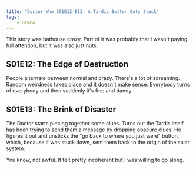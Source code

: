 ```yaml
---
title: "Doctor Who S01E12-E13: A Tardis Button Gets Stuck"
tags:
    - drwho
---
```


This story was bathouse crazy.
Part of it was probably that I wasn't paying full attention,
but it was also just nuts.

## S01E12: The Edge of Destruction

People alternate between normal and crazy.
There's a lot of screaming.
Random weirdness takes place and it doesn't make sense.
Everybody turns of everybody and then suddenly it's fine and dandy.

## S01E13: The Brink of Disaster

The Doctor starts piecing together some clues.
Turns out the Tardis itself has been trying to send them a message
by dropping obscure clues.
He figures it out and unsticks the "go back to where you just were" button,
which, because it was stuck down, sent them back to the origin of the
solar system.

You know, not awful.
It felt pretty incoherent but I was willing to go along.

